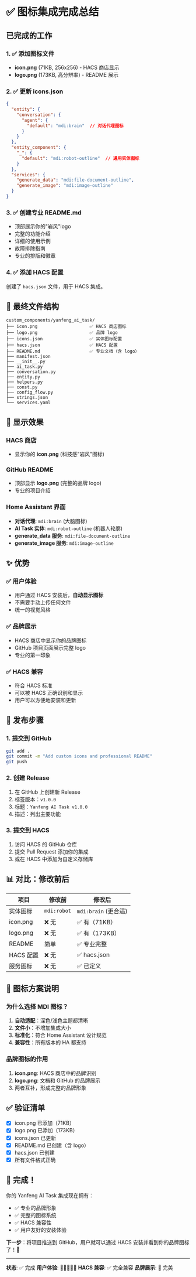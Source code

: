 # ✅ 图标集成完成总结

## 已完成的工作

### 1. ✅ 添加图标文件
- **icon.png** (71KB, 256x256) - HACS 商店显示
- **logo.png** (173KB, 高分辨率) - README 展示

### 2. ✅ 更新 icons.json
```json
{
  "entity": {
    "conversation": {
      "agent": {
        "default": "mdi:brain"  // 对话代理图标
      }
    }
  },
  "entity_component": {
    "_": {
      "default": "mdi:robot-outline"  // 通用实体图标
    }
  },
  "services": {
    "generate_data": "mdi:file-document-outline",
    "generate_image": "mdi:image-outline"
  }
}
```

### 3. ✅ 创建专业 README.md
- 顶部展示你的"岩风"logo
- 完整的功能介绍
- 详细的使用示例
- 故障排除指南
- 专业的排版和徽章

### 4. ✅ 添加 HACS 配置
创建了 `hacs.json` 文件，用于 HACS 集成。

## 📂 最终文件结构

```
custom_components/yanfeng_ai_task/
├── icon.png                    ✅ HACS 商店图标
├── logo.png                    ✅ 品牌 logo
├── icons.json                  ✅ 实体图标配置
├── hacs.json                   ✅ HACS 配置
├── README.md                   ✅ 专业文档（含 logo）
├── manifest.json
├── __init__.py
├── ai_task.py
├── conversation.py
├── entity.py
├── helpers.py
├── const.py
├── config_flow.py
├── strings.json
└── services.yaml
```

## 🎯 显示效果

### HACS 商店
- 显示你的 **icon.png** (科技感"岩风"图标)

### GitHub README
- 顶部显示 **logo.png** (完整的品牌 logo)
- 专业的项目介绍

### Home Assistant 界面
- **对话代理**: `mdi:brain` (大脑图标)
- **AI Task 实体**: `mdi:robot-outline` (机器人轮廓)
- **generate_data 服务**: `mdi:file-document-outline`
- **generate_image 服务**: `mdi:image-outline`

## ✨ 优势

### ✅ 用户体验
- 用户通过 HACS 安装后，**自动显示图标**
- 不需要手动上传任何文件
- 统一的视觉风格

### ✅ 品牌展示
- HACS 商店中显示你的品牌图标
- GitHub 项目页面展示完整 logo
- 专业的第一印象

### ✅ HACS 兼容
- 符合 HACS 标准
- 可以被 HACS 正确识别和显示
- 用户可以方便地安装和更新

## 🚀 发布步骤

### 1. 提交到 GitHub
```bash
git add .
git commit -m "Add custom icons and professional README"
git push
```

### 2. 创建 Release
1. 在 GitHub 上创建新 Release
2. 标签版本：`v1.0.0`
3. 标题：`Yanfeng AI Task v1.0.0`
4. 描述：列出主要功能

### 3. 提交到 HACS
1. 访问 HACS 的 GitHub 仓库
2. 提交 Pull Request 添加你的集成
3. 或在 HACS 中添加为自定义存储库

## 📊 对比：修改前后

| 项目 | 修改前 | 修改后 |
|------|--------|--------|
| 实体图标 | `mdi:robot` | `mdi:brain` (更合适) |
| icon.png | ❌ 无 | ✅ 有（71KB） |
| logo.png | ❌ 无 | ✅ 有（173KB） |
| README | 简单 | ✅ 专业完整 |
| HACS 配置 | ❌ 无 | ✅ hacs.json |
| 服务图标 | ❌ 无 | ✅ 已定义 |

## 🎨 图标方案说明

### 为什么选择 MDI 图标？
1. **自动适配**：深色/浅色主题都清晰
2. **文件小**：不增加集成大小
3. **标准化**：符合 Home Assistant 设计规范
4. **兼容性**：所有版本的 HA 都支持

### 品牌图标的作用
1. **icon.png**: HACS 商店中的品牌识别
2. **logo.png**: 文档和 GitHub 的品牌展示
3. 两者互补，形成完整的品牌形象

## ✅ 验证清单

- [x] icon.png 已添加（71KB）
- [x] logo.png 已添加（173KB）
- [x] icons.json 已更新
- [x] README.md 已创建（含 logo）
- [x] hacs.json 已创建
- [x] 所有文件格式正确

## 🎉 完成！

你的 Yanfeng AI Task 集成现在拥有：
- ✅ 专业的品牌形象
- ✅ 完整的图标系统
- ✅ HACS 兼容性
- ✅ 用户友好的安装体验

**下一步**：将项目推送到 GitHub，用户就可以通过 HACS 安装并看到你的品牌图标了！🚀

---

**状态**: ✅ 完成
**用户体验**: 🌟🌟🌟🌟🌟
**HACS 兼容**: ✅ 完全兼容
**品牌展示**: 🎨 完美
